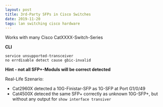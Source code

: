 ```yaml
---
layout: post
title: 3rd-Party SFPs in Cisco Switches
date: 2019-11-20
tags: lan switching cisco hardware
---
```


Works with many Cisco CatXXXX-Switch-Series

**CLI**

    service unsupported-transceiver
    no errdisable detect cause gbic-invalid

**Hint - not all SFP+-Moduls will be correct detected** 

Real-Life Szenario:

- Cat2960X detected a 10G-Finistar-SFP as 1G-SFP at Port G1/0/49
- Cat4500X deteced the same SFP+ correctly as unknown 10G-SFP+, but without any output for `show interface transiver`


